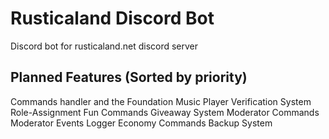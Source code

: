 # Rusticaland Discord Bot
Discord bot for rusticaland.net discord server


## Planned Features (Sorted by priority)
Commands handler and the Foundation
Music Player
Verification System
Role-Assignment
Fun Commands
Giveaway System
Moderator Commands
Moderator Events
Logger
Economy Commands
Backup System

<!--stackedit_data:
eyJoaXN0b3J5IjpbLTE1MjA1NzE4NiwxNjEzNDkzMjEyLDU0OT
QwODM5MSwxNTI1MTk3NTk4XX0=
-->